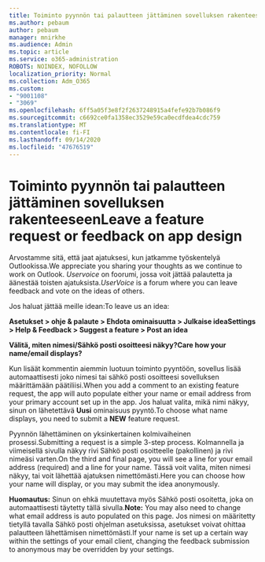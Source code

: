 ```yaml
---
title: Toiminto pyynnön tai palautteen jättäminen sovelluksen rakenteeseen
ms.author: pebaum
author: pebaum
manager: mnirkhe
ms.audience: Admin
ms.topic: article
ms.service: o365-administration
ROBOTS: NOINDEX, NOFOLLOW
localization_priority: Normal
ms.collection: Adm_O365
ms.custom:
- "9001108"
- "3069"
ms.openlocfilehash: 6ff5a05f3e8f2f2637248915a4fefe92b7b086f9
ms.sourcegitcommit: c6692ce0fa1358ec3529e59ca0ecdfdea4cdc759
ms.translationtype: MT
ms.contentlocale: fi-FI
ms.lasthandoff: 09/14/2020
ms.locfileid: "47676519"
---
```

# <a name="leave-a-feature-request-or-feedback-on-app-design"></a><span data-ttu-id="acf28-102">Toiminto pyynnön tai palautteen jättäminen sovelluksen rakenteeseen</span><span class="sxs-lookup"><span data-stu-id="acf28-102">Leave a feature request or feedback on app design</span></span>

<span data-ttu-id="acf28-103">Arvostamme sitä, että jaat ajatuksesi, kun jatkamme työskentelyä Outlookissa.</span><span class="sxs-lookup"><span data-stu-id="acf28-103">We appreciate you sharing your thoughts as we continue to work on Outlook.</span></span> <span data-ttu-id="acf28-104">*Uservoice* on foorumi, jossa voit jättää palautetta ja äänestää toisten ajatuksista.</span><span class="sxs-lookup"><span data-stu-id="acf28-104">*UserVoice* is a forum where you can leave feedback and vote on the ideas of others.</span></span>  

<span data-ttu-id="acf28-105">Jos haluat jättää meille idean:</span><span class="sxs-lookup"><span data-stu-id="acf28-105">To leave us an idea:</span></span> 

<span data-ttu-id="acf28-106">**Asetukset > ohje & palaute > Ehdota ominaisuutta > Julkaise idea**</span><span class="sxs-lookup"><span data-stu-id="acf28-106">**Settings > Help & Feedback > Suggest a feature > Post an idea**</span></span> 

<span data-ttu-id="acf28-107">**Välitä, miten nimesi/Sähkö posti osoitteesi näkyy?**</span><span class="sxs-lookup"><span data-stu-id="acf28-107">**Care how your name/email displays?**</span></span>

<span data-ttu-id="acf28-108">Kun lisäät kommentin aiemmin luotuun toiminto pyyntöön, sovellus lisää automaattisesti joko nimesi tai sähkö posti osoitteesi sovelluksen määrittämään päätiliisi.</span><span class="sxs-lookup"><span data-stu-id="acf28-108">When you add a comment to an existing feature request, the app will auto populate either your name or email address from your primary account set up in the app.</span></span> <span data-ttu-id="acf28-109">Jos haluat valita, mikä nimi näkyy, sinun on lähetettävä **Uusi** ominaisuus pyyntö.</span><span class="sxs-lookup"><span data-stu-id="acf28-109">To choose what name displays, you need to submit a **NEW** feature request.</span></span> 

<span data-ttu-id="acf28-110">Pyynnön lähettäminen on yksinkertainen kolmivaiheinen prosessi.</span><span class="sxs-lookup"><span data-stu-id="acf28-110">Submitting a request is a simple 3-step process.</span></span> <span data-ttu-id="acf28-111">Kolmannella ja viimeisellä sivulla näkyy rivi Sähkö posti osoitteelle (pakollinen) ja rivi nimeäsi varten.</span><span class="sxs-lookup"><span data-stu-id="acf28-111">On the third and final page, you will see a line for your email address (required) and a line for your name.</span></span> <span data-ttu-id="acf28-112">Tässä voit valita, miten nimesi näkyy, tai voit lähettää ajatuksen nimettömästi.</span><span class="sxs-lookup"><span data-stu-id="acf28-112">Here you can choose how your name will display, or you may submit the idea anonymously.</span></span> 

<span data-ttu-id="acf28-113">**Huomautus:** Sinun on ehkä muutettava myös Sähkö posti osoitetta, joka on automaattisesti täytetty tällä sivulla.</span><span class="sxs-lookup"><span data-stu-id="acf28-113">**Note:** You may also need to change what email address is auto populated on this page.</span></span> <span data-ttu-id="acf28-114">Jos nimesi on määritetty tietyllä tavalla Sähkö posti ohjelman asetuksissa, asetukset voivat ohittaa palautteen lähettämisen nimettömästi.</span><span class="sxs-lookup"><span data-stu-id="acf28-114">If your name is set up a certain way within the settings of your email client, changing the feedback submission to anonymous may be overridden by your settings.</span></span> 
